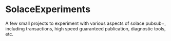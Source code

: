 # SolaceExperiments

A few small projects to experiment with various aspects of solace pubsub+, including transactions, high speed guaranteed publication, diagnostic tools, etc.
